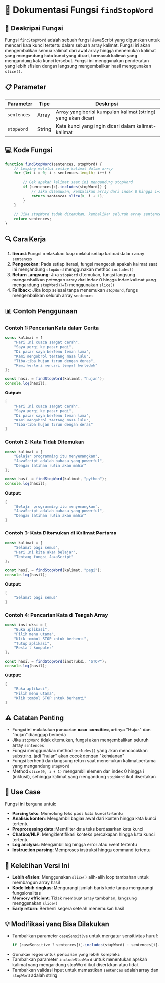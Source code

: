 # 📝 Dokumentasi Fungsi `findStopWord`

## 🎯 Deskripsi Fungsi

Fungsi `findStopWord` adalah sebuah fungsi JavaScript yang digunakan untuk mencari kata kunci tertentu dalam sebuah array kalimat. Fungsi ini akan mengembalikan semua kalimat dari awal array hingga menemukan kalimat yang mengandung kata kunci yang dicari, termasuk kalimat yang mengandung kata kunci tersebut. Fungsi ini menggunakan pendekatan yang lebih efisien dengan langsung mengembalikan hasil menggunakan `slice()`.

## 📋 Parameter

| Parameter | Tipe | Deskripsi |
|-----------|------|-----------|
| `sentences` | Array | Array yang berisi kumpulan kalimat (string) yang akan dicari |
| `stopWord` | String | Kata kunci yang ingin dicari dalam kalimat-kalimat |

## 💻 Kode Fungsi

```javascript
function findStopWord(sentences, stopWord) {
    // Looping melalui setiap kalimat dalam array
    for (let i = 0; i < sentences.length; i++) {
        
        // Cek apakah kalimat saat ini mengandung stopWord
        if (sentences[i].includes(stopWord)) {
            // Jika ditemukan, kembalikan array dari index 0 hingga i+1 (termasuk kalimat yang mengandung stopWord)
            return sentences.slice(0, i + 1);
        }
    }
    
    // Jika stopWord tidak ditemukan, kembalikan seluruh array sentences
    return sentences;
}
```

## 🔍 Cara Kerja

1. **Iterasi**: Fungsi melakukan loop melalui setiap kalimat dalam array `sentences`
2. **Pengecekan**: Pada setiap iterasi, fungsi mengecek apakah kalimat saat ini mengandung `stopWord` menggunakan method `includes()`
3. **Return Langsung**: Jika `stopWord` ditemukan, fungsi langsung mengembalikan potongan array dari index 0 hingga index kalimat yang mengandung `stopWord` (i+1) menggunakan `slice()`
4. **Fallback**: Jika loop selesai tanpa menemukan `stopWord`, fungsi mengembalikan seluruh array `sentences`

## 📊 Contoh Penggunaan

### Contoh 1: Pencarian Kata dalam Cerita
```javascript
const kalimat = [
    "Hari ini cuaca sangat cerah",
    "Saya pergi ke pasar pagi",
    "Di pasar saya bertemu teman lama",
    "Kami mengobrol tentang masa lalu",
    "Tiba-tiba hujan turun dengan deras",
    "Kami berlari mencari tempat berteduh"
];

const hasil = findStopWord(kalimat, "hujan");
console.log(hasil);
```

**Output:**
```javascript
[
    "Hari ini cuaca sangat cerah",
    "Saya pergi ke pasar pagi", 
    "Di pasar saya bertemu teman lama",
    "Kami mengobrol tentang masa lalu",
    "Tiba-tiba hujan turun dengan deras"
]
```

### Contoh 2: Kata Tidak Ditemukan
```javascript
const kalimat = [
    "Belajar programming itu menyenangkan",
    "JavaScript adalah bahasa yang powerful",
    "Dengan latihan rutin akan mahir"
];

const hasil = findStopWord(kalimat, "python");
console.log(hasil);
```

**Output:**
```javascript
[
    "Belajar programming itu menyenangkan",
    "JavaScript adalah bahasa yang powerful", 
    "Dengan latihan rutin akan mahir"
]
```

### Contoh 3: Kata Ditemukan di Kalimat Pertama
```javascript
const kalimat = [
    "Selamat pagi semua",
    "Hari ini kita akan belajar",
    "Tentang fungsi JavaScript"
];

const hasil = findStopWord(kalimat, "pagi");
console.log(hasil);
```

**Output:**
```javascript
[
    "Selamat pagi semua"
]
```

### Contoh 4: Pencarian Kata di Tengah Array
```javascript
const instruksi = [
    "Buka aplikasi",
    "Pilih menu utama",
    "Klik tombol STOP untuk berhenti",
    "Tutup aplikasi",
    "Restart komputer"
];

const hasil = findStopWord(instruksi, "STOP");
console.log(hasil);
```

**Output:**
```javascript
[
    "Buka aplikasi",
    "Pilih menu utama",
    "Klik tombol STOP untuk berhenti"
]
```

## ⚠️ Catatan Penting

- Fungsi ini melakukan pencarian **case-sensitive**, artinya "Hujan" dan "hujan" dianggap berbeda
- Jika `stopWord` tidak ditemukan, fungsi akan mengembalikan seluruh array `sentences`
- Fungsi menggunakan method `includes()` yang akan mencocokkan substring, jadi "hujan" akan cocok dengan "kehujanan"
- Fungsi berhenti dan langsung return saat menemukan kalimat pertama yang mengandung `stopWord`
- Method `slice(0, i + 1)` mengambil elemen dari index 0 hingga i (inklusif), sehingga kalimat yang mengandung `stopWord` ikut disertakan

## 🚀 Use Case

Fungsi ini berguna untuk:
- **Parsing teks**: Memotong teks pada kata kunci tertentu
- **Analisis konten**: Mengambil bagian awal dari konten hingga kata kunci tertentu
- **Preprocessing data**: Memfilter data teks berdasarkan kata kunci
- **Chatbot/NLP**: Mengidentifikasi konteks percakapan hingga kata kunci tertentu
- **Log analysis**: Mengambil log hingga error atau event tertentu
- **Instruction parsing**: Memproses instruksi hingga command tertentu

## 🔧 Kelebihan Versi Ini

- **Lebih efisien**: Menggunakan `slice()` alih-alih loop tambahan untuk membangun array hasil
- **Kode lebih ringkas**: Mengurangi jumlah baris kode tanpa mengurangi fungsionalitas
- **Memory efficient**: Tidak membuat array tambahan, langsung menggunakan `slice()`
- **Early return**: Berhenti segera setelah menemukan hasil

## 💡 Modifikasi yang Bisa Dilakukan

- Tambahkan parameter `caseSensitive` untuk mengatur sensitivitas huruf:
  ```javascript
  if (caseSensitive ? sentences[i].includes(stopWord) : sentences[i].toLowerCase().includes(stopWord.toLowerCase()))
  ```
- Gunakan regex untuk pencarian yang lebih kompleks
- Tambahkan parameter `includeStopWord` untuk menentukan apakah kalimat yang mengandung stopWord ikut disertakan atau tidak
- Tambahkan validasi input untuk memastikan `sentences` adalah array dan `stopWord` adalah string
